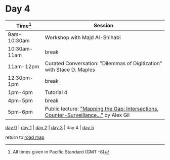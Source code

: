 # Day 4

| Time[^1] | Session |   
| --- | --- |
| 9am-10:30am   | Workshop with Majd Al-Shihabi  |
| 10:30am-11am   | break  |
| 11am-12pm  | Curated Conversation: "Dilemmas of Digitization" with Stace D. Maples |
| 12:30pm-1pm   | break   |
| 1pm-4pm   | Tutorial 4 |
| 4pm-5pm   | break |
| 5pm-6pm   | Public lecture: ["Mapping the Gap: Intersections, Counter-Surveillance..."](public_events.md#public-lecture-4) by Alex Gil   |

[day 0](day0.md) | [day 1](day1.md) | [day 2](day2.md) | [day 3](day3.md) | day 4 | [day 5](day5.md)  

return to [road map](road_map.md)

[^1]: All times given in Pacific Standard (GMT -8)
